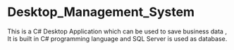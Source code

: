 # Desktop_Management_System
This is a C# Desktop Application which can be used to save business data ,  It is built in C# programming language and SQL Server  is used as database.

